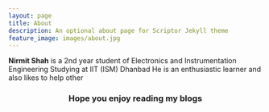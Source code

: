 ```yaml
---
layout: page
title: About
description: An optional about page for Scriptor Jekyll theme
feature_image: images/about.jpg
---
```


**Nirmit Shah** is a 2nd year student of Electronics and Instrumentation Engineering Studying at IIT (ISM) Dhanbad
He is an enthusiastic learner and also likes to help other 

### <b><center>Hope you enjoy reading my blogs</center></b>